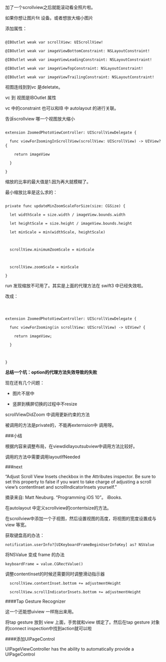 加了一个scrollview之后就能滚动看全照片啦。



如果你想让图片fit 设备。或者想放大缩小图片

添加属性：



```

@IBOutlet weak var scrollView: UIScrollView! 

@IBOutlet weak var imageViewBottomConstraint: NSLayoutConstraint!

@IBOutlet weak var imageViewLeadingConstraint: NSLayoutConstraint!

@IBOutlet weak var imageViewTopConstraint: NSLayoutConstraint!

@IBOutlet weak var imageViewTrailingConstraint: NSLayoutConstraint!

```

视图连线到到vc 是deletate。

vc 到 视图是IBOutlet 属性



vc 中的constraint 也可以和IB 中 autolayout 的进行关联。



告诉scrollview 哪一个视图放大缩小



```

extension ZoomedPhotoViewController: UIScrollViewDelegate {

  func viewForZoomingInScrollView(scrollView: UIScrollView) -> UIView? {

    return imageView

  }

}

```



缩放的比率的最大值是1.因为再大就模糊了。

最小缩放比率是这么求的：



```

private func updateMinZoomScaleForSize(size: CGSize) {

  let widthScale = size.width / imageView.bounds.width

  let heightScale = size.height / imageView.bounds.height

  let minScale = min(widthScale, heightScale)  

 

  scrollView.minimumZoomScale = minScale 

 

  scrollView.zoomScale = minScale

}

```



run 发现缩放不可用了。其实是上面的代理方法在 swift3 中已经失效啦。

改成：



```



extension ZoomedPhotoViewController: UIScrollViewDelegate {

  func viewForZooming(in scrollView: UIScrollView) -> UIView? {

    return imageView;

  }

  

}

```

__总结一个坑：option的代理方法失效导致的失败__



现在还有几个问题：



- 图片不居中

- 竖屏到横屏切换的过程中不resize



scrollViewDidZoom 中调用更新约束的方法

被调用的方法是private的，不能再externsion中 调用呀。



###小结

根据内容来调整布局，在viewdidlayoutsubview中调用方法比较好。

调用的方法中需要调用layoutIfNeeded



###next

“Adjust Scroll View Insets checkbox in the Attributes inspector. Be sure to set this property to false if you want to take charge of adjusting a scroll view’s contentInset and scrollIndicatorInsets yourself.”



摘录来自: Matt Neuburg. “Programming iOS 10”。 iBooks. 



在autolayout 中定义scrollview的contentsize的方法。

在scrollview中添加一个子视图，然后设置视图的高度，将视图的宽度设置成与 view 等宽。



获取键盘高的办法：



	notification.userInfo?[UIKeyboardFrameBeginUserInfoKey] as? NSValue



将NSValue 变成 frame 的办法



	keyboardFrame = value.CGRectValue()



调整contentInset的时候还需要同时调整滑动指示器

	

	  scrollView.contentInset.bottom += adjustmentHeight

	  scrollView.scrollIndicatorInsets.bottom += adjustmentHeight

	  

####Tap Gesture Recognizer

这一个还能想uiview 一样拖出来用。



将tap gesture 放到 view 上面，手势就和view 绑定了。然后在tap gesture 对象的connect inspection中找到action就可以啦



####添加UIPageControl

UIPageViewController has the ability to automatically provide a UIPageControl









	

	














